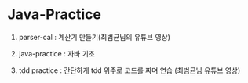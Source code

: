 # Java-Practice

1. parser-cal : 계산기 만들기(최범균님의 유튜브 영상)

2. java-practice : 자바 기초

3. tdd practice : 간단하게 tdd 위주로 코드를 짜며 연습 (최범균님 유튜브 영상)
